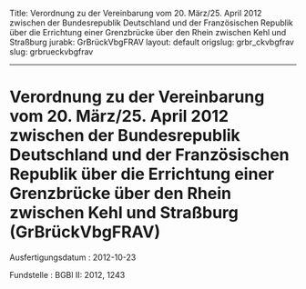 Title: Verordnung zu der Vereinbarung vom 20. März/25. April 2012 zwischen der Bundesrepublik
  Deutschland und der Französischen Republik über die Errichtung einer Grenzbrücke
  über den Rhein zwischen Kehl und Straßburg
jurabk: GrBrückVbgFRAV
layout: default
origslug: grbr_ckvbgfrav
slug: grbrueckvbgfrav

---

# Verordnung zu der Vereinbarung vom 20. März/25. April 2012 zwischen der Bundesrepublik Deutschland und der Französischen Republik über die Errichtung einer Grenzbrücke über den Rhein zwischen Kehl und Straßburg (GrBrückVbgFRAV)

Ausfertigungsdatum
:   2012-10-23

Fundstelle
:   BGBl II: 2012, 1243

